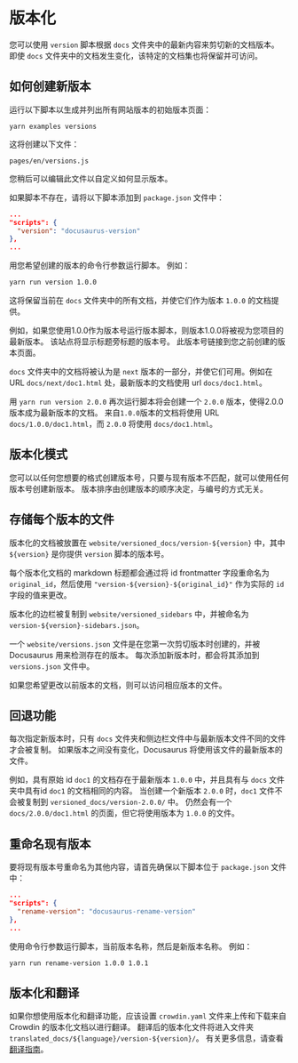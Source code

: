 # 版本化

您可以使用 `version` 脚本根据 `docs` 文件夹中的最新内容来剪切新的文档版本。 即使 `docs` 文件夹中的文档发生变化，该特定的文档集也将保留并可访问。

## 如何创建新版本

运行以下脚本以生成并列出所有网站版本的初始版本页面：

```
yarn examples versions
```

这将创建以下文件：

```
pages/en/versions.js
```

您稍后可以编辑此文件以自定义如何显示版本。

如果脚本不存在，请将以下脚本添加到 `package.json` 文件中：

```json
...
"scripts": {
  "version": "docusaurus-version"
},
...
```

用您希望创建的版本的命令行参数运行脚本。 例如：

```bash
yarn run version 1.0.0
```

这将保留当前在 `docs` 文件夹中的所有文档，并使它们作为版本 `1.0.0` 的文档提供。

例如，如果您使用1.0.0作为版本号运行版本脚本，则版本1.0.0将被视为您项目的最新版本。 该站点将显示标题旁标题的版本号。 此版本号链接到您之前创建的版本页面。

`docs` 文件夹中的文档将被认为是 `next` 版本的一部分，并使它们可用。例如在 URL `docs/next/doc1.html` 处，最新版本的文档使用 url `docs/doc1.html`。

用 `yarn run version 2.0.0` 再次运行脚本将会创建一个 `2.0.0` 版本，使得2.0.0版本成为最新版本的文档。 来自`1.0.0`版本的文档将使用 URL `docs/1.0.0/doc1.html`，而 `2.0.0` 将使用 `docs/doc1.html`。

## 版本化模式

您可以以任何您想要的格式创建版本号，只要与现有版本不匹配，就可以使用任何版本号创建新版本。 版本排序由创建版本的顺序决定，与编号的方式无关。

## 存储每个版本的文件

版本化的文档被放置在 `website/versioned_docs/version-${version}` 中，其中 `${version}` 是你提供 `version` 脚本的版本号。

每个版本化文档的 markdown 标题都会通过将 id frontmatter 字段重命名为 `original_id`，然后使用 `"version-${version}-${original_id}"` 作为实际的 `id` 字段的值来更改。

版本化的边栏被复制到 `website/versioned_sidebars` 中，并被命名为 `version-${version}-sidebars.json`。

一个 `website/versions.json` 文件是在您第一次剪切版本时创建的，并被 Docusaurus 用来检测存在的版本。 每次添加新版本时，都会将其添加到 `versions.json` 文件中。

如果您希望更改以前版本的文档，则可以访问相应版本的文件。

## 回退功能

每次指定新版本时，只有 `docs` 文件夹和侧边栏文件中与最新版本文件不同的文件才会被复制。 如果版本之间没有变化，Docusaurus 将使用该文件的最新版本的文件。

例如，具有原始 id `doc1` 的文档存在于最新版本 `1.0.0` 中，并且具有与 `docs` 文件夹中具有id `doc1` 的文档相同的内容。 当创建一个新版本 `2.0.0` 时，`doc1` 文件不会被复制到 `versioned_docs/version-2.0.0/` 中。 仍然会有一个 `docs/2.0.0/doc1.html` 的页面，但它将使用版本为 `1.0.0` 的文件。

## 重命名现有版本

要将现有版本号重命名为其他内容，请首先确保以下脚本位于 `package.json` 文件中：

```json
...
"scripts": {
  "rename-version": "docusaurus-rename-version"
},
...
```

使用命令行参数运行脚本，当前版本名称，然后是新版本名称。 例如：

```bash
yarn run rename-version 1.0.0 1.0.1
```

## 版本化和翻译

如果你想使用版本化和翻译功能，应该设置 `crowdin.yaml` 文件来上传和下载来自 Crowdin 的版本化文档以进行翻译。 翻译后的版本化文件将进入文件夹`translated_docs/${language}/version-${version}/`。 有关更多信息，请查看[翻译指南](guides-translation.md)。
